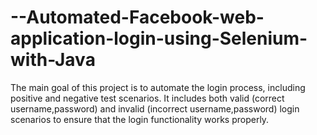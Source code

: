 # --Automated-Facebook-web-application-login-using-Selenium-with-Java
The main goal of this project is to automate the login process, including positive and negative test scenarios. 
It includes both valid (correct username,password) and invalid (incorrect username,password) login scenarios to ensure that the login functionality works properly.
